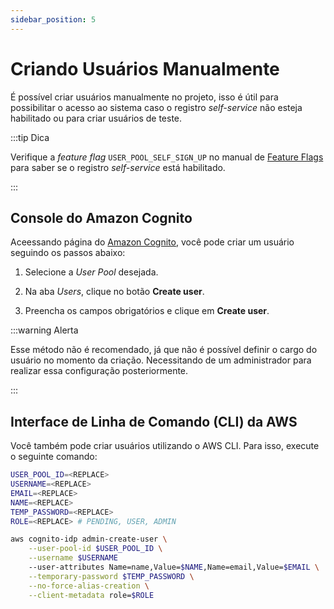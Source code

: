 ```yaml
---
sidebar_position: 5
---
```


# Criando Usuários Manualmente

É possível criar usuários manualmente no projeto, isso é útil para possibilitar o acesso ao sistema
caso o registro _self-service_ não esteja habilitado ou para criar usuários de teste.

:::tip Dica

Verifique a _feature flag_ `USER_POOL_SELF_SIGN_UP` no manual de
[Feature Flags](/docs/technical-reference/feature-flags) para saber se o registro _self-service_ está
habilitado.

:::

## Console do Amazon Cognito

Aceessando página do [Amazon Cognito](console.aws.amazon.com/cognito/v2/idp/user-pools), você pode
criar um usuário seguindo os passos abaixo:

1. Selecione a _User Pool_ desejada.

2. Na aba _Users_, clique no botão **Create user**.

3. Preencha os campos obrigatórios e clique em **Create user**.

:::warning Alerta

Esse método não é recomendado, já que não é possível definir o cargo do usuário no momento da criação.
Necessitando de um administrador para realizar essa configuração posteriormente.

:::

## Interface de Linha de Comando (CLI) da AWS

Você também pode criar usuários utilizando o AWS CLI. Para isso, execute o seguinte comando:

```bash title="Criar usuário"
USER_POOL_ID=<REPLACE>
USERNAME=<REPLACE>
EMAIL=<REPLACE>
NAME=<REPLACE>
TEMP_PASSWORD=<REPLACE>
ROLE=<REPLACE> # PENDING, USER, ADMIN

aws cognito-idp admin-create-user \
    --user-pool-id $USER_POOL_ID \
    --username $USERNAME
    --user-attributes Name=name,Value=$NAME,Name=email,Value=$EMAIL \
    --temporary-password $TEMP_PASSWORD \
    --no-force-alias-creation \
    --client-metadata role=$ROLE
```
